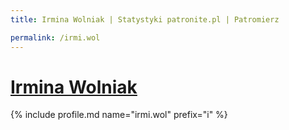 ```yaml
---
title: Irmina Wolniak | Statystyki patronite.pl | Patromierz

permalink: /irmi.wol
---
```


# [Irmina Wolniak](https://patronite.pl/irmi.wol)

{% include profile.md name="irmi.wol" prefix="i" %}
